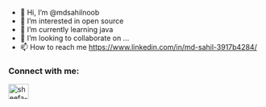 - 👋 Hi, I’m @mdsahilnoob
- 👀 I’m interested in open source
- 🌱 I’m currently learning java
- 💞️ I’m looking to collaborate on ...
- 📫 How to reach me https://www.linkedin.com/in/md-sahil-3917b4284/

<h3 align="left">Connect with me:</h3>
<p align="left">
<a href="https://www.linkedin.com/in/md-sahil-3917b4284/" target="blank"><img align="center" src="https://raw.githubusercontent.com/rahuldkjain/github-profile-readme-generator/master/src/images/icons/Social/linked-in-alt.svg" alt="sheefa-naaz" height="30" width="40" /></a>
</p>

<!---
mdsahilnoob/mdsahilnoob is a ✨ special ✨ repository because its `README.md` (this file) appears on your GitHub profile.
You can click the Preview link to take a look at your changes.
--->
